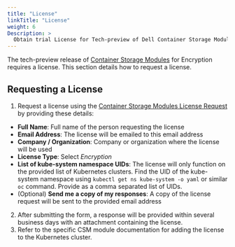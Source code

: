 ```yaml
---
title: "License"
linkTitle: "License"
weight: 6
Description: >
  Obtain trial License for Tech-preview of Dell Container Storage Modules (CSM)
---
```


The tech-preview release of [Container Storage Modules](https://github.com/dell/csm) for Encryption requires a license. This section details how to request a license.

## Requesting a License
1. Request a license using the [Container Storage Modules License Request](https://app.smartsheet.com/b/form/5e46fad643874d56b1f9cf4c9f3071fb) by providing these details:
- **Full Name**: Full name of the person requesting the license
- **Email Address**: The license will be emailed to this email address
- **Company / Organization**: Company or organization where the license will be used
- **License Type**: Select *Encryption*
- **List of kube-system namespace UIDs**: The license will only function on the provided list of Kubernetes clusters. Find the UID of the kube-system namespace using `kubectl get ns kube-system -o yaml` or similar `oc` command. Provide as a comma separated list of UIDs.
- (Optional) **Send me a copy of my responses**: A copy of the license request will be sent to the provided email address
2. After submitting the form, a response will be provided within several business days with an attachment containing the license.
3. Refer to the specific CSM module documentation for adding the license to the Kubernetes cluster.